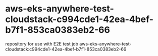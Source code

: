 # aws-eks-anywhere-test-cloudstack-c994cde1-42ea-4bef-b7f1-853ca0383eb2-66
repository for use with E2E test job aws-eks-anywhere-test-cloudstack:c994cde1-42ea-4bef-b7f1-853ca0383eb2-66
